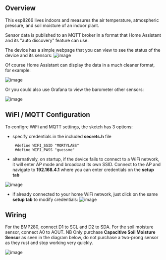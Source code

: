 ## Overview
This esp8266 lives indoors and measures the air temperature, atmospheric pressure, and soil moisture of an indoor plant.

Sensor data is published to an MQTT broker in a format that Home Assistant and its "auto discovery" feature can use. 

The device has a simple webpage that you can view to see the status of the device and its sensors:
![image](https://user-images.githubusercontent.com/31904545/128088460-5d00357c-ca6f-425b-b76e-0fba93cebd14.png)

Of course Home Assistant can display the data in a much cleaner format, for example:

![image](https://user-images.githubusercontent.com/31904545/128089304-bbe95de3-8fb6-43ad-81dc-e397c726fc8f.png)

Or you could also use Grafana to view the barometer other sensors:

![image](https://user-images.githubusercontent.com/31904545/126867018-0083f65e-70a9-48dd-8357-560c2c76c1f6.png)



## WiFI / MQTT Configuration

To configre WiFi and MQTT settings, the sketch has 3 options:
* specify credentials in the included **secrets.h** file
    ```
     #define WIFI_SSID "MORTYLABS" 
     #define WIFI_PASS "guessme"
     ```
    
* alternatively, on startup, if the device fails to connect to a WiFi network, it will enter AP mode and broadcast its own SSID. Connect to the AP and navigate to **192.168.4.1** where you can enter credentials on the **setup tab** 

![image](https://user-images.githubusercontent.com/31904545/128343205-7b3e722e-ad16-476e-8971-19f513c11999.png)
* if already connected to your home WiFi network, just click on the same **setup tab** to modify credentials: ![image](https://user-images.githubusercontent.com/31904545/128088647-1e573e9c-77d1-4a0b-9fd5-87567a74625b.png)



## Wiring

For the BMP280, connect D1 to SCL and D2 to SDA. 
For the soil moisture sensor, connect A0 to AOUT. NB Only purchase **Capacitive Soil Moisture Sensor** as seen in the diagram below, do not purchase a two-prong sensor as they rust and stop working very quickly. 

![image](https://user-images.githubusercontent.com/31904545/128090830-8379d853-08c3-46d9-8894-ae3b82259865.png)

